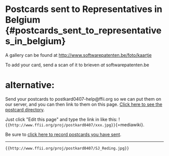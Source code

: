# Postcards sent to Representatives in Belgium {#postcards_sent_to_representatives_in_belgium}

A gallery can be found at <http://www.softwarepatenten.be/foto/kaartje>

To add your card, send a scan of it to brieven *at* softwarepatenten.be

# alternative:

Send your postcards to postkard0407-help\@ffii.org so we can put them on
our server, and you can then link to them on this page. [Click here to
see the postcard
directory](http://www.ffii.org/proj/postkard0407 "wikilink").

Just click \"Edit this page\" and type the link in like this:
!`{{http://www.ffii.org/proj/postkard0407/xxx.jpg}}`{=mediawiki}.

Be sure to [ click here to record postcards you have
sent](PostkardSend0407En "wikilink").

------------------------------------------------------------------------

```{=mediawiki}
{{http://www.ffii.org/proj/postkard0407/SJ_Reding.jpg}}
```
